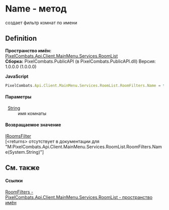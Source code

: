 # Name - метод


создает фильтр комнат по имени



## Definition
**Пространство имён:** <a href="ae7ef404-1be2-4da8-5f79-9ca48b77858c">PixelCombats.Api.Client.MainMenu.Services.RoomList</a>  
**Сборка:** PixelCombats.PublicAPI (в PixelCombats.PublicAPI.dll) Версия: 1.0.0.0 (1.0.0.0)

**JavaScript**
``` JavaScript
PixelCombats.Api.Client.MainMenu.Services.RoomList.RoomFilters.Name = function(roomName);
```



#### Параметры
<dl><dt>  <a href="https://learn.microsoft.com/dotnet/api/system.string" target="_blank" rel="noopener noreferrer">String</a></dt><dd>имя комнаты</dd></dl>

#### Возвращаемое значение
<a href="5d9880d5-e580-114b-ee5a-a785bbf8cca0">IRoomsFilter</a>  
\[&lt;returns&gt; отсутствует в документации для "M:PixelCombats.Api.Client.MainMenu.Services.RoomList.RoomFilters.Name(System.String)"\]

## См. также


#### Ссылки
<a href="06337b89-31b0-335d-1267-0f761a931545">RoomFilters - </a>  
<a href="ae7ef404-1be2-4da8-5f79-9ca48b77858c">PixelCombats.Api.Client.MainMenu.Services.RoomList - пространство имён</a>  
